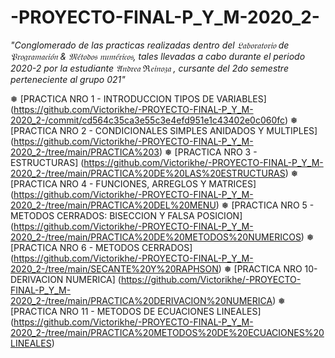 # -PROYECTO-FINAL-P_Y_M-2020_2- 
_"Conglomerado de las practicas realizadas dentro del 𝔏𝔞𝔟𝔬𝔯𝔞𝔱𝔬𝔯𝔦𝔬 de 𝔓𝔯𝔬𝔤𝔯𝔞𝔪𝔞𝔠𝔦𝔬́𝔫 &amp; 𝔐𝔢́𝔱𝔬𝔡𝔬𝔰 𝔫𝔲𝔪𝔢́𝔯𝔦𝔠𝔬𝔰, tales llevadas a cabo durante el periodo 2020-2 por la estudiante 𝔄𝔫𝔡𝔯𝔢𝔞 ℜ𝔢𝔦𝔫𝔬𝔷𝔞 , cursante del 2do semestre perteneciente al grupo 021"_

❅ [PRACTICA NRO 1 - INTRODUCCION TIPOS DE VARIABLES] (https://github.com/Victorikhe/-PROYECTO-FINAL-P_Y_M-2020_2-/commit/cd564c35ca3e55c3e4efd951e1c43402e0c060fc)
❅ [PRACTICA NRO 2 - CONDICIONALES SIMPLES ANIDADOS Y MULTIPLES] (https://github.com/Victorikhe/-PROYECTO-FINAL-P_Y_M-2020_2-/tree/main/PRACTICA%203)
❅ [PRACTICA NRO 3 - ESTRUCTURAS] (https://github.com/Victorikhe/-PROYECTO-FINAL-P_Y_M-2020_2-/tree/main/PRACTICA%20DE%20LAS%20ESTRUCTURAS)
❅ [PRACTICA NRO 4 - FUNCIONES, ARREGLOS Y MATRICES] (https://github.com/Victorikhe/-PROYECTO-FINAL-P_Y_M-2020_2-/tree/main/PRACTICA%20DEL%20MENU)
❅ [PRACTICA NRO 5 - METODOS CERRADOS: BISECCION Y FALSA POSICION] (https://github.com/Victorikhe/-PROYECTO-FINAL-P_Y_M-2020_2-/tree/main/PRACTICA%20DE%20METODOS%20NUMERICOS)
❅ [PRACTICA NRO 6 - METODOS CERRADOS] (https://github.com/Victorikhe/-PROYECTO-FINAL-P_Y_M-2020_2-/tree/main/SECANTE%20Y%20RAPHSON)
❅ [PRACTICA NRO 10- DERIVACION NUMERICA] (https://github.com/Victorikhe/-PROYECTO-FINAL-P_Y_M-2020_2-/tree/main/PRACTICA%20DERIVACION%20NUMERICA)
❅ [PRACTICA NRO 11 - METODOS DE ECUACIONES LINEALES] (https://github.com/Victorikhe/-PROYECTO-FINAL-P_Y_M-2020_2-/tree/main/PRACTICA%20METODOS%20DE%20ECUACIONES%20LINEALES)
